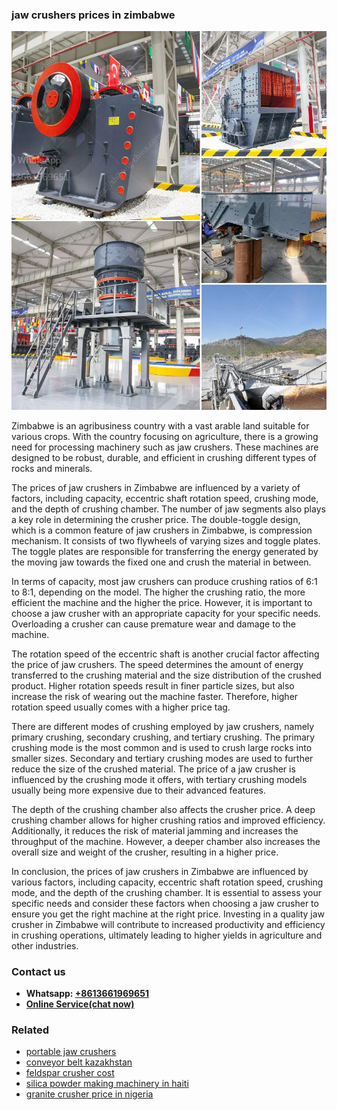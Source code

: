 <h3>jaw crushers prices in zimbabwe</h3><img src='1708497978.jpg' alt=''><p>Zimbabwe is an agribusiness country with a vast arable land suitable for various crops. With the country focusing on agriculture, there is a growing need for processing machinery such as jaw crushers. These machines are designed to be robust, durable, and efficient in crushing different types of rocks and minerals.</p><p>The prices of jaw crushers in Zimbabwe are influenced by a variety of factors, including capacity, eccentric shaft rotation speed, crushing mode, and the depth of crushing chamber. The number of jaw segments also plays a key role in determining the crusher price. The double-toggle design, which is a common feature of jaw crushers in Zimbabwe, is compression mechanism. It consists of two flywheels of varying sizes and toggle plates. The toggle plates are responsible for transferring the energy generated by the moving jaw towards the fixed one and crush the material in between.</p><p>In terms of capacity, most jaw crushers can produce crushing ratios of 6:1 to 8:1, depending on the model. The higher the crushing ratio, the more efficient the machine and the higher the price. However, it is important to choose a jaw crusher with an appropriate capacity for your specific needs. Overloading a crusher can cause premature wear and damage to the machine.</p><p>The rotation speed of the eccentric shaft is another crucial factor affecting the price of jaw crushers. The speed determines the amount of energy transferred to the crushing material and the size distribution of the crushed product. Higher rotation speeds result in finer particle sizes, but also increase the risk of wearing out the machine faster. Therefore, higher rotation speed usually comes with a higher price tag.</p><p>There are different modes of crushing employed by jaw crushers, namely primary crushing, secondary crushing, and tertiary crushing. The primary crushing mode is the most common and is used to crush large rocks into smaller sizes. Secondary and tertiary crushing modes are used to further reduce the size of the crushed material. The price of a jaw crusher is influenced by the crushing mode it offers, with tertiary crushing models usually being more expensive due to their advanced features.</p><p>The depth of the crushing chamber also affects the crusher price. A deep crushing chamber allows for higher crushing ratios and improved efficiency. Additionally, it reduces the risk of material jamming and increases the throughput of the machine. However, a deeper chamber also increases the overall size and weight of the crusher, resulting in a higher price.</p><p>In conclusion, the prices of jaw crushers in Zimbabwe are influenced by various factors, including capacity, eccentric shaft rotation speed, crushing mode, and the depth of the crushing chamber. It is essential to assess your specific needs and consider these factors when choosing a jaw crusher to ensure you get the right machine at the right price. Investing in a quality jaw crusher in Zimbabwe will contribute to increased productivity and efficiency in crushing operations, ultimately leading to higher yields in agriculture and other industries.</p><h3>Contact us</h3><ul><li><strong>Whatsapp:&nbsp;<a href="https://wa.me/8613661969651">+8613661969651</a></strong></li><li><a href="https://swt.shibang-china.com/?git&amp;zhl&amp;jaw crushers prices in zimbabwe"><strong>Online Service(chat now)</strong></a></li></ul><h3>Related</h3><ul><li><a href='portable jaw crushers.md'>portable jaw crushers</a></li><li><a href='conveyor belt kazakhstan.md'>conveyor belt kazakhstan</a></li><li><a href='feldspar crusher cost.md'>feldspar crusher cost</a></li><li><a href='silica powder making machinery in haiti.md'>silica powder making machinery in haiti</a></li><li><a href='granite crusher price in nigeria.md'>granite crusher price in nigeria</a></li></ul>